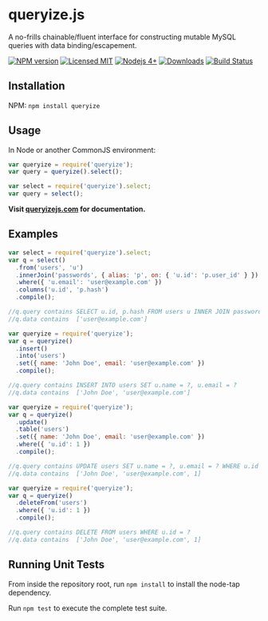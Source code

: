 # queryize.js

A no-frills chainable/fluent interface for constructing mutable MySQL queries
with data binding/escapement.

[![NPM version](https://img.shields.io/npm/v/queryize.svg)](http://badge.fury.io/js/queryize)
[![Licensed MIT](https://img.shields.io/npm/l/queryize.svg)](https://github.com/ChiperSoft/QueryizeJS/blob/master/LICENSE.txt)
[![Nodejs 4+](https://img.shields.io/badge/node.js-%3E=_4%20LTS-brightgreen.svg)](http://nodejs.org)
[![Downloads](http://img.shields.io/npm/dm/queryize.svg)](http://npmjs.org/queryize)
[![Build Status](https://img.shields.io/travis/ChiperSoft/QueryizeJS.svg)](https://travis-ci.org/ChiperSoft/QueryizeJS)

## Installation

NPM: `npm install queryize`

## Usage

In Node or another CommonJS environment:

```js
var queryize = require('queryize');
var query = queryize().select();
```

```js
var select = require('queryize').select;
var query = select();
```

**Visit [queryizejs.com](http://queryizejs.com/) for documentation.**

## Examples

```js
var select = require('queryize').select;
var q = select()
  .from('users', 'u')
  .innerJoin('passwords', { alias: 'p', on: { 'u.id': 'p.user_id' } })
  .where({ 'u.email': 'user@example.com' })
  .columns('u.id', 'p.hash')
  .compile();

//q.query contains SELECT u.id, p.hash FROM users u INNER JOIN passwords p ON (u.id = p.user_id) WHERE u.email = ?
//q.data contains  ['user@example.com']
```

```js
var queryize = require('queryize');
var q = queryize()
  .insert()
  .into('users')
  .set({ name: 'John Doe', email: 'user@example.com' })
  .compile();

//q.query contains INSERT INTO users SET u.name = ?, u.email = ?
//q.data contains  ['John Doe', 'user@example.com']
```

```js
var queryize = require('queryize');
var q = queryize()
  .update()
  .table('users')
  .set({ name: 'John Doe', email: 'user@example.com' })
  .where({ 'u.id': 1 })
  .compile();

//q.query contains UPDATE users SET u.name = ?, u.email = ? WHERE u.id = ?
//q.data contains  ['John Doe', 'user@example.com', 1]
```

```js
var queryize = require('queryize');
var q = queryize()
  .deleteFrom('users')
  .where({ 'u.id': 1 })
  .compile();

//q.query contains DELETE FROM users WHERE u.id = ?
//q.data contains  ['John Doe', 'user@example.com', 1]
```

## Running Unit Tests

From inside the repository root, run `npm install` to install the node-tap
dependency.

Run `npm test` to execute the complete test suite.
